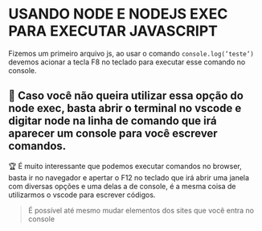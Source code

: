 # USANDO NODE E NODEJS EXEC PARA EXECUTAR JAVASCRIPT

Fizemos um primeiro arquivo js, ao usar o comando `console.log(’teste’)` devemos acionar a tecla F8 no teclado para executar esse comando no console.

🚨 Caso você não queira utilizar essa opção do node exec, basta abrir o terminal no vscode e digitar node na linha de comando que irá aparecer um console para você escrever comandos.
---

🏆 É muito interessante que podemos executar comandos no browser, basta ir no navegador e apertar o F12 no teclado que irá abrir uma janela com diversas opções e uma delas a de console, é a mesma coisa de utilizarmos o vscode para escrever códigos.

> É possível até mesmo mudar elementos dos sites que você entra no console
> 
